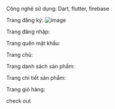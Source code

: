 Công nghệ sử dụng: Dart, flutter, firebase

Trang đăng ký:
![image](https://github.com/user-attachments/assets/1b1a7360-ad5a-42d4-8dba-d7a8d68ae85f)


Trang đăng nhập:


Trang quên mật khẩu:


Trang chủ:


Trang danh sách sản phẩm:


Trang chi tiết sản phẩm:


Trang giỏ hàng:


check out
